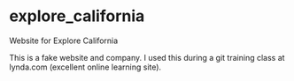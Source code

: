 explore_california
==================

Website for Explore California

This is a fake website and company.  I used this during a git training class at lynda.com (excellent online learning site).

